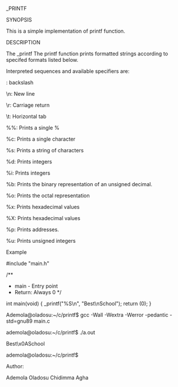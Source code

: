 _PRINTF

SYNOPSIS

This is a simple implementation of printf function.

DESCRIPTION

The _printf The printf function prints formatted strings according to specifed formats listed below.

Interpreted sequences and available specifiers are:


\: backslash

\n: New line

\r: Carriage return

\t: Horizontal tab

%%: Prints a single %

%c: Prints a single character

%s: Prints a string of characters

%d: Prints integers

%i: Prints integers

%b: Prints the binary representation of an unsigned decimal.

%o: Prints the octal representation

%x: Prints hexadecimal values

%X: Prints hexadecimal values

%p: Prints addresses.

%u: Prints unsigned integers

Example

#include "main.h"

/**
 * main - Entry point
 * Return: Always 0
 */

int main(void)
{
_printf("%S\n", "Best\nSchool");
return (0);
}



Ademola@oladosu:~/c/printf$ gcc -Wall -Wextra -Werror -pedantic -std=gnu89 main.c 

ademola@oladosu:~/c/printf$ ./a.out

Best\x0ASchool

ademola@oladosu:~/c/printf$



Author:

Ademola Oladosu
Chidimma Agha
